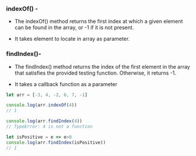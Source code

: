 ### indexOf() - 

- The indexOf() method returns the first index at which a given element can be found in the array, or -1 if it is not present.

- It takes element to locate in array as parameter.

### findIndex()-

- The findIndex() method returns the index of the first element in the array that satisfies the provided testing function. Otherwise, it returns -1.

- It takes a callback function as a parameter

```javascript
let arr = [-3, 4, -2, 6, 7, -1]

console.log(arr.indexOf(4))
// 1

console.log(arr.findIndex(4))
// TypeError: 4 is not a function

let isPositive = e => e>0
console.log(arr.findIndex(isPositive))
// 1
```
